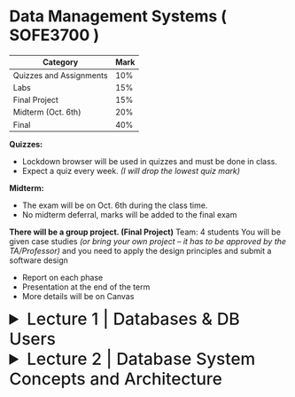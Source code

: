 # Data Management Systems ( SOFE3700 )

| Category                 | Mark   |
|--------------------------|--------|
| Quizzes and Assignments  | 10%    |
| Labs                     | 15%    |
| Final Project            | 15%    |
| Midterm (Oct. 6th)       | 20%    |
| Final                    | 40%    |


**Quizzes:**
- Lockdown browser will be used in quizzes and must be done in class.
- Expect a quiz every week. *(I will drop the lowest quiz mark)*

**Midterm:**
- The exam will be on Oct. 6th during the class time.
- No midterm deferral, marks will be added to the final exam

**There will be a group project. (Final Project)**
Team: 4 students
You will be given case studies *(or bring your own project – it
has to be approved by the TA/Professor)* and you need to
apply the design principles and submit a software design
- Report on each phase
- Presentation at the end of the term
- More details will be on Canvas

<details>
  <summary style="font-size: 30px; font-weight: 500; cursor: pointer;">Lecture 1 | Databases & DB Users</summary>
  
  **Intro:**

  With the boom of Social Media, New types of database systems, often referred to as **big data** storage systems, or **NO-SQL Database Systems** (Google, Amazon, Yahoo)

  Corrolated with **Cloud Storage** aswell.

  We will give an overview of these new types of database systems in Chapter 24.

  **Databases don't only store Text & Numbers!**
  - Multimedia Databases *(Image, Video, Volumetric Files, etc...)*

  - Geographic Information Systems (GISs)

  - Online Analytical Processing (OLAP) *Example a company that makes stock predictions based on Real-time Market Analytics*

  - **Real-time** and **active database technology** is used to control industrial and manufacturing processes.

---

#### Definition: Database management system (DBMS)

- Collection of programs that enables users to create and maintain a database. *(Easier DB Management)*
- DBMS is a general‐purpose software system that facilitates the processes of defining, constructing, manipulating, and sharing databases among various users and applications...
**Examples:**
• MySQL,
• PostgreSQL,
• Microsoft SQL Server,
• Oracle,
• Sybase,
• SAP HANA,
• IBM DB2.

**Main Functions of a DBMS:**

- Defining DBs | Specify data types, structures, constraints of the data to be sorted, titled "meta-data"

- Construction of DBs | Processing of actually storing data on some storage medium controlled by DBMS

- Manipulation of DB | **Retrieval:** query and update the database to reflect the miniworld, and generate reports, **Modification:** Insertions, deletions and updates to its content. The API Layer of a Web Application interfaces with DBMS.

- Sharing of Database to DB Users | Allow multiple users and programs to access the database simultaneously

- System & Security Protection | Preventing crashes & software malfunctions, whilst having Security Safeguards for malicious access.

- Maintain the database system | Allow the system to evolve as requirements change over time



## Application Activities Against a Database (TLDR: GPT is a better prof than the prof)

In a Database Management Systems (DBMS) course, it's crucial to understand the various application activities that interact with a database. These activities are fundamental to the functioning of database systems and play a vital role in data manipulation and retrieval. Below are two key application activities:

### Queries

Queries are a fundamental aspect of interacting with a database. They allow users or applications to access different parts of the data stored in a database and formulate a result for a specific request. Queries can range from simple requests for data retrieval to complex operations that involve multiple database tables. Here's why queries are essential:

- **Data Retrieval:** Queries enable users to fetch specific information from the database, making it possible to obtain the data they need for analysis, reporting, or other purposes.

- **Data Manipulation:** Queries can also be used to modify data in the database. For example, users can update existing records, insert new data, or delete unnecessary information.

- **Data Analysis:** Complex queries can perform calculations, aggregations, and transformations on data, allowing users to derive valuable insights and make informed decisions.

- **Interjoining Tables:** In many cases, queries involve joining multiple database tables to retrieve related information. This interjoining of tables enhances the response to the request by providing a more comprehensive dataset.

### Transactions

Transactions are critical for ensuring data consistency and integrity in a database. They represent a set of operations that are executed as a single unit of work. Transactions can include reading data, updating values, generating new data, and storing it in the database. Here's why transactions are essential:

- **Atomicity:** Transactions are atomic, meaning that they are treated as a single, indivisible unit. This ensures that all the operations within a transaction are either completed successfully or rolled back entirely in case of failure. Atomicity guarantees that the database remains in a consistent state.

- **Consistency:** Transactions help maintain data consistency by enforcing rules and constraints defined in the database schema. If a transaction violates any integrity constraints, it is rolled back, preventing the database from entering an inconsistent state.

- **Isolation:** Transactions run in isolation from each other. This means that the changes made by one transaction are not visible to other transactions until the first transaction is committed. Isolation prevents interference between concurrent transactions.

- **Durability:** Once a transaction is committed, its changes are permanently stored in the database, even in the event of a system failure. This ensures that data remains persistent and can be relied upon.

- It is an executing program or process that includes one or more database accesses (i.e. reading or updating records)

---

#### Example (UNIVERSITY DATABASE) :

![DB-1](./static/DB_1.png)

**Elaboration on "Meta-Data" in the context of DBs**

In the context of databases, **"Meta-Data"** refers to data that provides information about the structure, definition, and organization of the actual data within the database. This includes details about tables, columns, data types, constraints, indexes, and more. Metadata essentially defines how the data is structured and what kind of data it contains.

![DB-2](./static/DB_2.png)


DB Manipulation Example:

Query for All of Student 8's Enrolled Sections

```sql
SELECT Section_identifier FROM Grade_Report WHERE Student_number = 8;
```
I'll be trying to regularly annotate word related db problems into SQL cuz why not


More examples from the book:

![DB-3](./static/DB_3.png)

---

### The Database Approach TL:DR

Here's a concise point-by-point comparison of the traditional file processing approach versus the modern database approach:

**Traditional File Processing: (Legacy)**
- Each user defines and implements separate files for specific software applications. (Reading JSONS for ex.)
- Multiple users maintain their own files and programs for data management.
- Redundant data storage due to each user's separate files. *(5 Million users = 5 Million .dat files in a legacy application)*
- Customized programs for different functions like reporting and data entry.
- Results in wasted storage space and duplicate data maintenance. *(It's messy, it takes up alot of space, issues happen with files laying everywhere)*

**Database Approach:**
- Centralized repository for data.
- Data defined once and accessed by various users.
- Users access data through queries, transactions, and applications.
- Eliminates redundancy in data storage.
- Efficient and consistent data management.

- A multiuser DBMS must allow multiple users to access the database at
the same time
- 
- DBMS must have Concurrency control software to ensure that several users trying to update the same data do so in a controlled manner *Example assigning seats for airline reservation systems*

    - This type of application is called Online transaction processing (OLTP) application
- Ensure that concurrent transactions operate correctly and
efficiently
- This allows hundreds of concurrent transactions to execute per
second.

![DB-4](./static/DB_4.png)


---

### Actors on Scene

![DB-5](./static/DB_5.png)

**Actors on the Scene (Actual Database Users):**
- **Professional Users:** Responsible for database development, design, and application.
- **End Users:** Access and interact with the database for their specific needs.

**Workers Behind the Scene of DBMS (Back-end):**
- **DBMS System Designers:** Develop and implement DBMS modules and interfaces.
- **Tool Developers:** Create software tools for database modeling and performance enhancement.
- **Operators and Maintenance Personnel:** Manage the hardware and software infrastructure for the database system.

</details>

<details>
  <summary style="font-size: 30px; font-weight: 500; cursor: pointer;">Lecture 2 | Database System Concepts and Architecture</summary>

## 2.1 Data Models, Schemas, and Instances

**Data abstraction** generally refers to the suppression of
details of data organization and storage, and the highlighting of the essential features for an improved understanding of data. 

**A data model** is a collection of concepts that
can be used to describe the structure of a database—provides the necessary means to achieve this abstraction.

Most data models also include a set of **basic operations** for specifying retrievals and updates on the database.

1. Client module
- Run on a user workstation or personal computer.
- Handles user interaction and provides the user-friendly interfaces
such as forms- or menu-based GUIs (graphical user interfaces).
2. Server module,
- Handles data storage, access, search, ...


### Categories of Data Models

- **High-level** or Conceptual data models provide concepts that are close to the way many users perceive data.
  - **Conceptual data models** use concepts such as entities, attributes, and relationships.
  An entity represents a real-world object or concept, such as an employee or a project
  from the miniworld that is described in the database
  - Attribute represents some property of interest that furthert describes the entity. *(Name, age, height, sex)*
  - Relationship  among two or more entities represents an association among the entities, for example, a works-on relationship between a employee and a project.  
  - Chapter 3 presents the entity–relationship model—a popular high-level conceptual data model.

- **Low-level** or Physical data models provide concepts that describe the details of how data is stored on the computer storage media, typically magnetic disks.

- **Representational data models** hide many details of data storage on disk but can be implemented on a computer system directly. *(middle-ground)*

- **Implementation (representational) data models:** Provide concepts that fall between the above two, used by many
commercial DBMS implementations *(e.g. relational data models used in many commercial systems).* Such as the Object Data Model.

- **Self-Describing Data Models:** Combine the description of data with the data values. Examples include XML, key-value stores and some NOSQL systems.

#### Schemas, Instances, and Database State (more vocabulary)
**Database schema**
- Description of a database, database structure, data types, and
constraints
- Specified during database design and is not expected to change
frequently
- The DBMS stores the descriptions of the schema constructs and constraints—also called the meta-data
- **schema evolution** is when the schema updates, and the structure of the tables & DB changes *(example, added D.O.B construct for students)*

**Schema diagram**
- Illustrative display of selected aspects of a database schema *(DBeaver Database - UML View)*

**Schema construct**
- A component of the schema or an object within the schema, e.g., STUDENT, COURSE

![DB-6](./static/DB_6.png)

**NOTE**: A schema diagram displays only some aspects of a schema, such as the names of
record types and data items, and some types of constraints. Other aspects are not
specified in the schema diagram; for example, Figure 2.1 shows neither the data
type of each data item nor the relationships among the various files.


#### Distinction made in book: DB Schema vs. DB State

Schema is the actual Meta-data telling the DBMS how data is structured within Tables, the current data refers to actual entries

![DB-7](./static/DB_7.png)

*empty state* -> No data
*initial state* -> Data after large load-in or something of this nature
*current state* -> After users do numerous operations on it, the data is at a latest state

The DBMS is also partially responsive for ensure **Valid State**

### Three-Schema Architecture and Data Independence

The goal of the three-schema architecture, illustrated in Figure 2.2, is to separate
the user applications from the physical database. In this architecture, schemas can
be defined at the following three levels:

![DB-8](./static/DB-8.png)

</details>